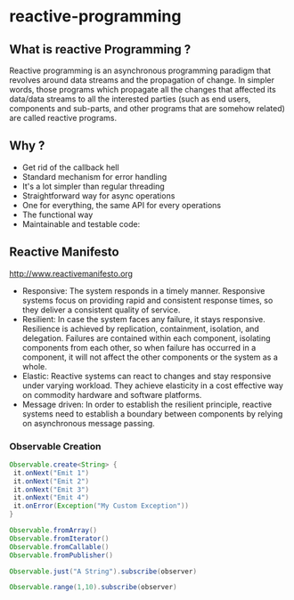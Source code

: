 # reactive-programming

## What is reactive Programming ?

Reactive programming is an asynchronous programming paradigm that revolves around
data streams and the propagation of change. In simpler words, those programs which
propagate all the changes that affected its data/data streams to all the interested parties
(such as end users, components and sub-parts, and other programs that are somehow
related) are called reactive programs.

## Why ?

 + Get rid of the callback hell
 + Standard mechanism for error handling
 + It's a lot simpler than regular threading
 + Straightforward way for async operations
 + One for everything, the same API for every operations
 + The functional way
 + Maintainable and testable code:
 
## Reactive Manifesto 

http://www.reactivemanifesto.org

 + Responsive: The system responds in a timely manner. Responsive systems focus on providing
rapid and consistent response times, so they deliver a consistent quality of
service.
 + Resilient: In case the system faces any failure, it stays responsive. Resilience is achieved by
replication, containment, isolation, and delegation. Failures are contained within
each component, isolating components from each other, so when failure has
occurred in a component, it will not affect the other components or the system as
a whole.
 + Elastic: Reactive systems can react to changes and stay responsive under varying
workload. They achieve elasticity in a cost effective way on commodity hardware
and software platforms.
 + Message driven: In order to establish the resilient principle, reactive systems need to establish a
boundary between components by relying on asynchronous message passing.


### Observable Creation

```java
Observable.create<String> {
 it.onNext("Emit 1")
 it.onNext("Emit 2")
 it.onNext("Emit 3")
 it.onNext("Emit 4")
 it.onError(Exception("My Custom Exception"))
}
```

```java
Observable.fromArray()
Observable.fromIterator()
Observable.fromCallable()
Observable.fromPublisher()
```

```java
Observable.just("A String").subscribe(observer)
```

```java
Observable.range(1,10).subscribe(observer)
```
